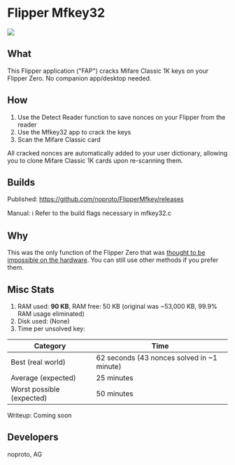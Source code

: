 # Flipper Mfkey32

![](https://thumb.tildacdn.com/tild3332-3839-4061-b663-363464303432/-/resize/214x/-/format/webp/noroot.png)

## What
This Flipper application ("FAP") cracks Mifare Classic 1K keys on your Flipper Zero. No companion app/desktop needed.

## How
1. Use the Detect Reader function to save nonces on your Flipper from the reader
2. Use the Mfkey32 app to crack the keys
3. Scan the Mifare Classic card

All cracked nonces are automatically added to your user dictionary, allowing you to clone Mifare Classic 1K cards upon re-scanning them.

## Builds
Published: https://github.com/noproto/FlipperMfkey/releases

Manual: :information_source: Refer to the build flags necessary in mfkey32.c

## Why
This was the only function of the Flipper Zero that was [thought to be impossible on the hardware](https://old.reddit.com/r/flipperzero/comments/is31re/comment/g72077x/). You can still use other methods if you prefer them.

## Misc Stats
1. RAM used: **90 KB**, RAM free: 50 KB (original was ~53,000 KB, 99.9% RAM usage eliminated)
2. Disk used: (None)
3. Time per unsolved key:

| Category | Time |
| -------- | ---- |
| Best (real world) | 62 seconds (43 nonces solved in ~1 minute) |
| Average (expected) | 25 minutes |
| Worst possible (expected) | 50 minutes |

Writeup: Coming soon

## Developers
noproto, AG
